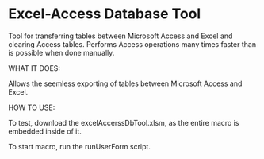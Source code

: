# Excel-Access Database Tool
Tool for transferring tables between Microsoft Access and Excel and clearing Access tables. Performs Access operations many times faster than is possible when done manually.

WHAT IT DOES:

Allows the seemless exporting of tables between Microsoft Access and Excel. 

HOW TO USE:

To test, download the excelAccerssDbTool.xlsm, as the entire macro is embedded inside of it.

To start macro, run the runUserForm script.


